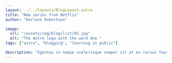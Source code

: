 ```yaml
---
layout: ../../layouts/BlogLayout.astro
title: "New series from Netflix"
author: "Darlene Robertson"

image:
  url: "/assets/img/blog/list/05.jpg"
  alt: "The Astro logo with the word One."
tags: ["astro", "blogging", "learning in public"]

description: "Egestas in neque scelerisque semper sit at eu cursus faucibus velit cras at aliquam sed dictum at at orci curabitur dictumst viverra non pharetra etiam non, vitae tristique eu in morbi felis nulla..."
---
```

